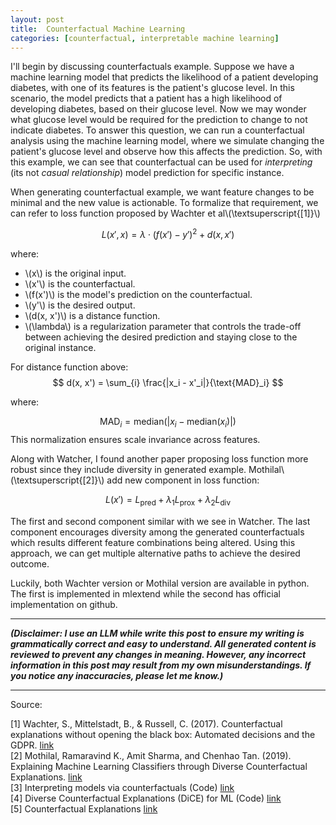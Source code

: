 ```yaml
---
layout: post
title:  Counterfactual Machine Learning
categories: [counterfactual, interpretable machine learning]
---
```


I'll begin by discussing counterfactuals example. Suppose we have a machine learning model that predicts the likelihood of a patient developing diabetes, with one of its features is the patient's glucose level. In this scenario, the model predicts that a patient has a high likelihood of developing diabetes, based on their glucose level. Now we may wonder what glucose level would be required for the prediction to change to not indicate diabetes. To answer this question, we can run a counterfactual analysis using the machine learning model, where we simulate changing the patient's glucose level and observe how this affects the prediction.
So, with this example, we can see that counterfactual can be used for *interpreting* (its not *casual relationship*) model prediction for specific instance.

When generating counterfactual example, we want feature changes to be minimal and the new value is actionable. To formalize that requirement, we can refer to loss function proposed by Wachter et al\\(\textsuperscript{[1]}\\)

$$
L(x', x) = \lambda \cdot (f(x') - y')^2 + d(x, x')
$$

where:

- \\(x\\) is the original input.
- \\(x'\\) is the counterfactual.
- \\(f(x')\\) is the model's prediction on the counterfactual.
- \\(y'\\) is the desired output.
- \\(d(x, x')\\) is a distance function.
- \\(\lambda\\) is a regularization parameter that controls the trade-off between achieving the desired prediction and staying close to the original instance.

For distance function above:  
$$
d(x, x') = \sum_{i} \frac{|x_i - x'_i|}{\text{MAD}_i}
$$

where:

$$
\text{MAD}_i = \text{median}(|x_i - \text{median}(x_i)|)
$$
This normalization ensures scale invariance across features.

Along with Watcher, I found another paper proposing loss function more robust since they include diversity in generated example. Mothilal\\(\textsuperscript{[2]}\\) add new component in loss function:

$$
L(x') = L_{\text{pred}} + \lambda_1 L_{\text{prox}} + \lambda_2 L_{\text{div}}
$$

The first and second component similar with we see in Watcher. The last component encourages diversity among the generated counterfactuals which results different feature combinations being altered. Using this approach, we can get multiple alternative paths to achieve the desired outcome.

Luckily, both Wachter version or Mothilal version are available in python. The first is implemented in mlextend while the second has official implementation on github.

---

***(Disclaimer: I use an LLM while write this post to ensure my writing is grammatically correct and easy to understand. All generated content is reviewed to prevent any changes in meaning. However, any incorrect information in this post may result from my own misunderstandings. If you notice any inaccuracies, please let me know.)***

---
Source:

[1] Wachter, S., Mittelstadt, B., & Russell, C. (2017). Counterfactual explanations without opening the black box: Automated decisions and the GDPR. [link](https://arxiv.org/abs/1711.00399)  
[2] Mothilal, Ramaravind K., Amit Sharma, and Chenhao Tan. (2019). Explaining Machine Learning Classifiers through Diverse Counterfactual Explanations. [link](https://arxiv.org/pdf/1905.07697)  
[3] Interpreting models via counterfactuals (Code) [link](https://rasbt.github.io/mlxtend/user_guide/evaluate/create_counterfactual/)  
[4] Diverse Counterfactual Explanations (DiCE) for ML (Code) [link](https://github.com/interpretml/DiCE)  
[5] Counterfactual Explanations [link](https://christophm.github.io/interpretable-ml-book/counterfactual.html)
